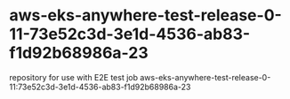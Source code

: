 # aws-eks-anywhere-test-release-0-11-73e52c3d-3e1d-4536-ab83-f1d92b68986a-23
repository for use with E2E test job aws-eks-anywhere-test-release-0-11:73e52c3d-3e1d-4536-ab83-f1d92b68986a-23
